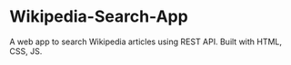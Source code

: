 # Wikipedia-Search-App
A web app to search Wikipedia articles using REST API. Built with HTML, CSS, JS.
